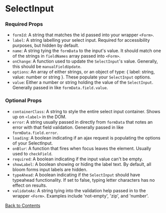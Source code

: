# SelectInput

### Required Props
- `formId`:
  A string that matches the id passed into your wrapper `<Form>`.
- `label`:
  A string labelling your select input. Required for accessibility purposes, but hidden by default.
- `name`:
  A string tying the `formData` to the input's value. It should match one of the strings in `fieldNames` array passed into `<Form>`.
- `onChange`:
  A function used to update the `SelectInput`'s value. Generally, this should be `manualFieldUpdate`.
- `options`:
  An array of either strings, or an object of type: { label: string, value: number or string }. These populate your `SelectInput` options.
- `value`:
  Either a number or string holding the value of the `SelectInput`. Generally passed in like `formData.field.value`.

### Optional Props
- `containerClass`:
  A string to style the entire select input container. Shows up on `<label>` in the DOM.
- `error`:
  A string usually passed in directly from `formData` that notes an error with that field validation. Generally passed in like `formData.field.error`.
- `loading`:
  A boolean indicating if an ajax request is populating the options of your SelectInput.
- `onBlur`:
  A function that fires when focus leaves the element. Usually used to `checkField`.
- `required`:
  A boolean indicating if the input value can't be empty.
- `showLabel`:
  A boolean showing or hiding the label text. By default, all bloom forms input labels are hidden.
- `typeAhead`:
  A boolean indicating if the `SelectInput` should have typeahead functionality. If set to false, typing letter characters has no effect on results.
- `validateAs`:
  A string tying into the validation help passed in to the wrapper `<Form>`. Examples include 'not-empty', 'zip', and 'number'.

[Back to Contents](https://github.com/vineyard-bloom/bloom-inputs#contents)

